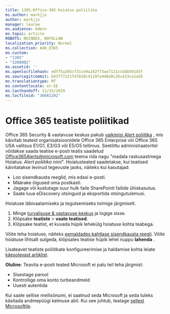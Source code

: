 ```yaml
---
title: 1385-Office-365-hoiatus-poliitika
ms.author: markjjo
author: markjjo
manager: lauraw
ms.audience: Admin
ms.topic: article
ROBOTS: NOINDEX, NOFOLLOW
localization_priority: Normal
ms.collection: Adm_O365
ms.custom:
- "1385"
- "3200002"
ms.assetid: ''
ms.openlocfilehash: edff5a265cf31ce9a242f73ae7121ccb8b591d5f
ms.sourcegitcommit: b43f77221f47b50c41197a448a9c26c423ce1ad5
ms.translationtype: MT
ms.contentlocale: et-EE
ms.lasthandoff: 11/15/2019
ms.locfileid: "36661292"
---
```

# <a name="office-365-alert-policies"></a>Office 365 teatiste poliitikad

Office 365 Security & vastavuse keskus pakub [vaikimisi Alert poliitika](https://docs.microsoft.com/office365/securitycompliance/alert-policies#default-alert-policies) , mis käivitab teateid organisatsioonidele Office 365 Enterprise või Office 365 USA valitsus E1/G1, E3/G3 või E5/G5 tellimus. Seetõttu administraatoritel võidakse saada teatise e-posti teatis saadetud Office365Alerts@microsoft.com teema rida nagu "madala raskusastmega Hoiatus: *Alert poliitika nimi*". Hoiatusteated saadetakse, kui teatised käivitatakse levinud tegevuste jaoks, näiteks kui kasutajad:

- Loo sisendkausta reeglid, mis edasi e-posti.
- Määrake õigused oma postkasti.
- Jagage või kustutage suur hulk faile SharePointi failide ühiskasutus.
- Saate luua eDiscovery otsinguid ja eksportida otsingutulemusi.

Hoiatuse läbivaatamiseks ja tegutsemiseks toimige järgmiselt.

1. Minge [turvalisuse & vastavuse keskus](https://protection.office.com) ja logige sisse.
2. Klõpsake **teatiste** > **vaate teatised**.
3. Klõpsake teatist, et kuvada hüpik lehekülg hoiatuse kohta teabega.

Võite teha hoiatuse, näiteks [eemaldades kahtlase sisendkausta reegli](https://docs.microsoft.com/office365/securitycompliance/responding-to-a-compromised-email-account). Võite hoiatuse lihtsalt sulgeda, klõpsates teatise hüpik lehel nuppu **lahenda** .

Lisateavet teatiste poliitikate konfigureerimise ja haldamise kohta leiate [käesolevast artiklist](https://docs.microsoft.com/office365/securitycompliance/alert-policies).

**Oluline**: Teavita e-posti teated Microsoft ei palu teil teha järgmist:

- Sisestage parool
- Kontrollige oma konto turbeandmeid
- Uuesti autentida

Kui saate sellise meilisõnumi, ei saatnud seda Microsoft ja seda tuleks käsitada andmepüügi kelmuse abil. Kui see juhtub, teatage [sellest Microsoftile](https://docs.microsoft.com/office365/SecurityCompliance/report-junk-email-and-phishing-scams-in-outlook-on-the-web-eop).